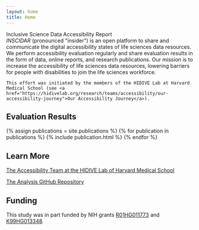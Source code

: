 ```yaml
---
layout: home
title: Home
---
```


<div class='title-panel'>
<div class='title'>
    Inclusive Science Data Accessibility Report
</div>
<div class='subtitle'>
    <dfn>INSCIDAR</dfn> (pronounced "insider") is an open platform to share and communicate the digital accessibility states of life sciences data resources. We perform accessibility evaluation regularly and share evaluation results in the form of data, online reports, and research publications. Our mission is to increase the accessibility of life sciences data resources, lowering barriers for people with disabilities to join the life sciences workforce.

    This effort was initiated by the members of the HIDIVE Lab at Harvard Medical School (see <a href="https://hidivelab.org/research/teams/accessibility/our-accessibility-journey">Our Accessibility Journey</a>).
</div>
</div>

## Evaluation Results 

{% assign publications = site.publications %}
{% for publication in publications %}
{% include publication.html %}
{% endfor %}

## Learn More

<a href="https://hidivelab.org/research/teams/accessibility/">The Accessibility Team at the HIDIVE Lab of Harvard Medical School</a>


<a href="https://github.com/hms-dbmi/life-sciences-a11y-evaluation">The Analysis GitHub Repository</a>

## Funding

This study was in part funded by NIH grants <a href="https://reporter.nih.gov/project-details/10452031">R01HG011773</a> and <a href="https://reporter.nih.gov/project-details/10984200">K99HG013348</a>.

<!--
<div id='visual-statistics'>
    <div id='statistics-num-pages'></div>
    <div></div>
</div>

## Publications

Sehi L’Yi, Harrison G Zhang, Andrew P Mar, Thomas C Smits, Lawrence Weru, Sofía Rojas, Alexander Lex, Nils Gehlenborg.
A comprehensive evaluation of life sciences data resources reveals significant accessibility barriers,
OSF Preprints, 10.31219/osf.io/5v98j

<script type="text/javascript">

    const numPages = "{{ "/assets/plots/statistics-num-pages.json" | relative_url }}";
    
    const vegaOptions = {
        renderer: "canvas",
        actions: true,
    };

    window.onload = () => {
        vegaEmbed(
            `#statistics-num-pages`,
            numPages,
            vegaOptions
        );
    }
</script>
-->
